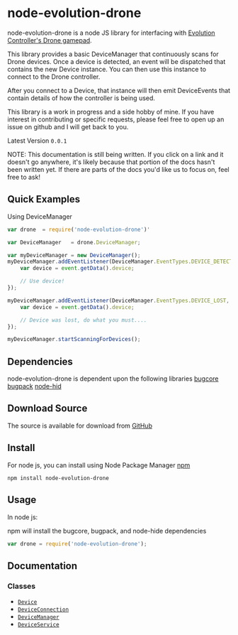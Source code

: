 # node-evolution-drone

node-evolution-drone is a node JS library for interfacing with
[Evolution Controller's Drone gamepad](http://www.evolutioncontrollers.com/).

This library provides a basic DeviceManager that continuously scans for Drone devices.
Once a device is detected, an event will be dispatched that contains the new Device
instance. You can then use this instance to connect to the Drone controller.

After you connect to a Device, that instance will then emit DeviceEvents that contain
details of how the controller is being used.

This library is a work in progress and a side hobby of mine. If you have interest in
contributing or specific requests, please feel free to open up an issue on github and
I will get back to you.

Latest Version `0.0.1`

NOTE: This documentation is still being written. If you click on a link and it
doesn't go anywhere, it's likely because that portion of the docs hasn't been
written yet. If there are parts of the docs you'd like us to focus on, feel
free to ask!


## Quick Examples

Using DeviceManager
```javascript
var drone  = require('node-evolution-drone')'

var DeviceManager   = drone.DeviceManager;

var myDeviceManager = new DeviceManager();
myDeviceManager.addEventListener(DeviceManager.EventTypes.DEVICE_DETECTED, function(event) {
    var device = event.getData().device;

    // Use device!
});

myDeviceManager.addEventListener(DeviceManager.EventTypes.DEVICE_LOST, function(event) {
    var device = event.getData().device;

    // Device was lost, do what you must....
});

myDeviceManager.startScanningForDevices();
```


## Dependencies

node-evolution-drone is dependent upon the following libraries
[bugcore](https://github.com/airbug/bugcore)
[bugpack](https://github.com/airbug/bugpack)
[node-hid](https://github.com/node-hid/node-hid)


## Download Source

The source is available for download from [GitHub](https://github.com/bneisler/node-evolution-drone)


## Install

For node js, you can install using Node Package Manager [npm](https://www.npmjs.org/package/node-evolution-drone)

    npm install node-evolution-drone


## Usage

In node js:

npm will install the bugcore, bugpack, and node-hide dependencies

```javascript
var drone = require('node-evolution-drone');


```


## Documentation

### Classes

* [`Device`](#Device)
* [`DeviceConnection`](#DeviceConnection)
* [`DeviceManager`](#DeviceManager)
* [`DeviceService`](#DeviceService)
